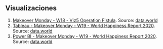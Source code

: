 ## Visualizaciones

1. [Makeover Monday - W18 - Viz5 Operation Fistula](https://gonzalopoch.github.io/infovis/mom2020w18.html). Source: [data.world](https://data.world/makeovermonday/2020w18)
2. [Tableau - Makeover Monday - W19 - World Happiness Report 2020](https://gonzalopoch.github.io/infovis/mom2020w19.html). Source: [data.world](https://data.world/makeovermonday/2020w19-world-happiness-report-2020)
3. [Power BI - Makeover Monday - W19 - World Happiness Report 2020](https://github.com/gonzalopoch/infovis/raw/gh-pages/momw19.pbix). Source: [data.world](https://data.world/makeovermonday/2020w19-world-happiness-report-2020)
